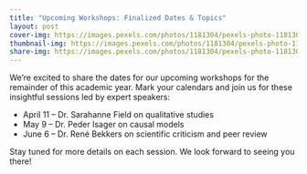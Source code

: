 ```yaml
---
title: "Upcoming Workshops: Finalized Dates & Topics"
layout: post
cover-img: https://images.pexels.com/photos/1181304/pexels-photo-1181304.jpeg?auto=compress&cs=tinysrgb&w=1260&h=750&dpr=2
thumbnail-img: https://images.pexels.com/photos/1181304/pexels-photo-1181304.jpeg?auto=compress&cs=tinysrgb&w=1260&h=750&dpr=2
share-img: https://images.pexels.com/photos/1181304/pexels-photo-1181304.jpeg?auto=compress&cs=tinysrgb&w=1260&h=750&dpr=2
---
```


We’re excited to share the dates for our upcoming workshops for the remainder of this academic year. Mark your calendars and join us for these insightful sessions led by expert speakers:

- April 11 – Dr. Sarahanne Field on qualitative studies
- May 9 – Dr. Peder Isager on causal models
- June 6 – Dr. René Bekkers on scientific criticism and peer review

Stay tuned for more details on each session. We look forward to seeing you there!
